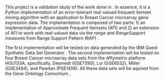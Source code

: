 This project is a validation study of the work done in [][1].
In essence, it is a Python implementation of an error-tolerant real-valued frequent itemset mining algorithm with an application to Breast Cancer microarray gene expression data.
The implementation is composed of two parts: 1) an implementation of Approximate Frequent Itemsets (AFI) [][2] and 2) an extension of AFI to work with real-valued data via the *range* and *RangeSupport* measures from Range Support Pattern (RAP) [][3].

The first implementation will be tested on data generated by the IBM Quest Synthetic Data Set Generator [][4].
The second implementation will be tested on four Breast Cancer microarray data sets from the Affymetrix platform HGU133A, specifically, Desmedt (GSE7390), Loi (GSE6532), Miller (GSE3494), and Pawitan (PSE1456).
All these data sets will be aquired from the Gene Ontology Consortium [][5].

[1]: http://www.biomedcentral.com/1471-2105/12/S12/S1  "Discovery of Error-Tolerant Biclusters From Noisy Gene Expression Data"
[2]: http://epubs.siam.org/doi/abs/10.1137/1.9781611972764.36  "Mining Approximate Frequent Itemsets in the Presence of Noise: Algorithm and Analysis"
[3]: http://dl.acm.org/citation.cfm?id=1557095  "An Association Analysis Approach to Biclustering"
[4]: http://ibmquestdatagen.sourceforge.net/  "IBM Quest Synthetic Data Generator"
[5]: http://www.nature.com/ng/journal/v25/n1/abs/ng0500_25.html  "Gene Ontology: tool for the unification of biology"
